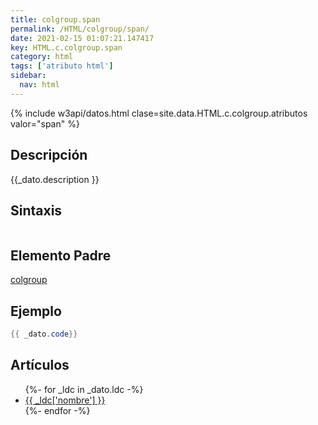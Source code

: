 ```yaml
---
title: colgroup.span
permalink: /HTML/colgroup/span/
date: 2021-02-15 01:07:21.147417
key: HTML.c.colgroup.span
category: html
tags: ['atributo html']
sidebar: 
  nav: html
---
```


{% include w3api/datos.html clase=site.data.HTML.c.colgroup.atributos valor="span" %}

## Descripción
{{_dato.description }}

## Sintaxis
~~~html
~~~

## Elemento Padre
[colgroup](/HTML/colgroup/)

## Ejemplo
~~~java
{{ _dato.code}}
~~~

## Artículos
<ul>
{%- for _ldc in _dato.ldc -%}
   <li>
       <a href="{{_ldc['url'] }}">{{ _ldc['nombre'] }}</a>
   </li>
{%- endfor -%}
</ul>
